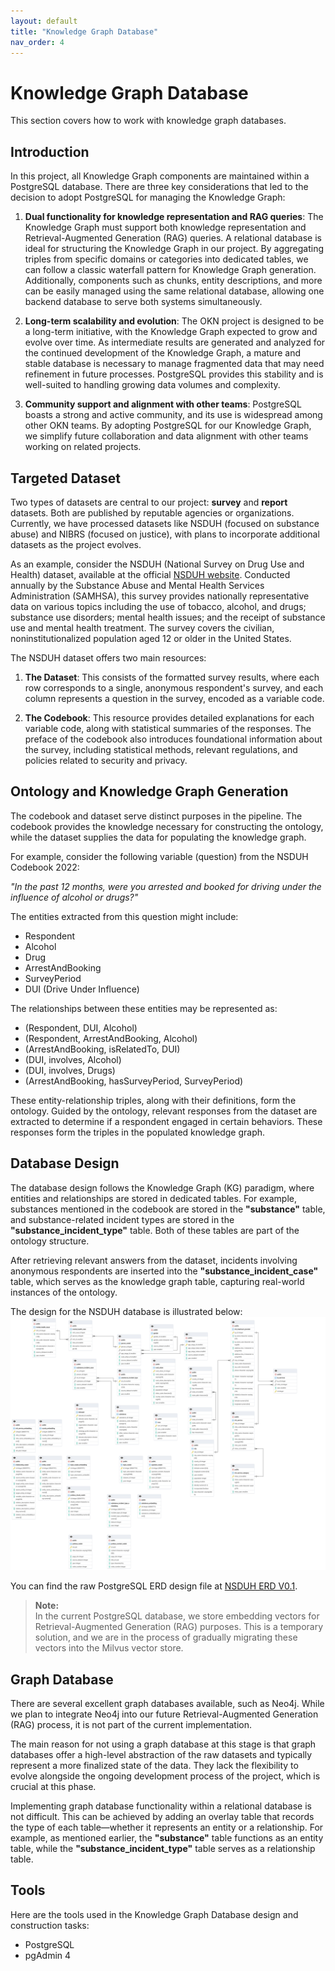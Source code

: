 ```yaml
---
layout: default
title: "Knowledge Graph Database"
nav_order: 4
---
```


# Knowledge Graph Database

This section covers how to work with knowledge graph databases.

## Introduction

In this project, all Knowledge Graph components are maintained within a PostgreSQL database. There are three key considerations that led to the decision to adopt PostgreSQL for managing the Knowledge Graph:

1. **Dual functionality for knowledge representation and RAG queries**: The Knowledge Graph must support both knowledge representation and Retrieval-Augmented Generation (RAG) queries. A relational database is ideal for structuring the Knowledge Graph in our project. By aggregating triples from specific domains or categories into dedicated tables, we can follow a classic waterfall pattern for Knowledge Graph generation. Additionally, components such as chunks, entity descriptions, and more can be easily managed using the same relational database, allowing one backend database to serve both systems simultaneously.

2. **Long-term scalability and evolution**: The OKN project is designed to be a long-term initiative, with the Knowledge Graph expected to grow and evolve over time. As intermediate results are generated and analyzed for the continued development of the Knowledge Graph, a mature and stable database is necessary to manage fragmented data that may need refinement in future processes. PostgreSQL provides this stability and is well-suited to handling growing data volumes and complexity.

3. **Community support and alignment with other teams**: PostgreSQL boasts a strong and active community, and its use is widespread among other OKN teams. By adopting PostgreSQL for our Knowledge Graph, we simplify future collaboration and data alignment with other teams working on related projects.

## Targeted Dataset

Two types of datasets are central to our project: **survey** and **report** datasets. Both are published by reputable agencies or organizations. Currently, we have processed datasets like NSDUH (focused on substance abuse) and NIBRS (focused on justice), with plans to incorporate additional datasets as the project evolves.

As an example, consider the NSDUH (National Survey on Drug Use and Health) dataset, available at the official [NSDUH website](https://www.samhsa.gov/data/data-we-collect/nsduh-national-survey-drug-use-and-health). Conducted annually by the Substance Abuse and Mental Health Services Administration (SAMHSA), this survey provides nationally representative data on various topics including the use of tobacco, alcohol, and drugs; substance use disorders; mental health issues; and the receipt of substance use and mental health treatment. The survey covers the civilian, noninstitutionalized population aged 12 or older in the United States.

The NSDUH dataset offers two main resources:

1. **The Dataset**: This consists of the formatted survey results, where each row corresponds to a single, anonymous respondent's survey, and each column represents a question in the survey, encoded as a variable code.

2. **The Codebook**: This resource provides detailed explanations for each variable code, along with statistical summaries of the responses. The preface of the codebook also introduces foundational information about the survey, including statistical methods, relevant regulations, and policies related to security and privacy.

## Ontology and Knowledge Graph Generation

The codebook and dataset serve distinct purposes in the pipeline. The codebook provides the knowledge necessary for constructing the ontology, while the dataset supplies the data for populating the knowledge graph.

For example, consider the following variable (question) from the NSDUH Codebook 2022:

*"In the past 12 months, were you arrested and booked for driving under the influence of alcohol or drugs?"*

The entities extracted from this question might include:
- Respondent
- Alcohol
- Drug
- ArrestAndBooking
- SurveyPeriod
- DUI (Drive Under Influence)

The relationships between these entities may be represented as:
- (Respondent, DUI, Alcohol)
- (Respondent, ArrestAndBooking, Alcohol)
- (ArrestAndBooking, isRelatedTo, DUI)
- (DUI, involves, Alcohol)
- (DUI, involves, Drugs)
- (ArrestAndBooking, hasSurveyPeriod, SurveyPeriod)

These entity-relationship triples, along with their definitions, form the ontology. Guided by the ontology, relevant responses from the dataset are extracted to determine if a respondent engaged in certain behaviors. These responses form the triples in the populated knowledge graph.

## Database Design

The database design follows the Knowledge Graph (KG) paradigm, where entities and relationships are stored in dedicated tables. For example, substances mentioned in the codebook are stored in the **"substance"** table, and substance-related incident types are stored in the **"substance_incident_type"** table. Both of these tables are part of the ontology structure.

After retrieving relevant answers from the dataset, incidents involving anonymous respondents are inserted into the **"substance_incident_case"** table, which serves as the knowledge graph table, capturing real-world instances of the ontology.

The design for the NSDUH database is illustrated below:
![Overview NSDUH Database Design](media/database_v0_1.pgerd.png)

You can find the raw PostgreSQL ERD design file at [NSDUH ERD V0.1](https://github.com/SAIL-UA/OKN/blob/main/database/ERD/database_v0_1.pgerd).

> **Note:**  
> In the current PostgreSQL database, we store embedding vectors for Retrieval-Augmented Generation (RAG) purposes. This is a temporary solution, and we are in the process of gradually migrating these vectors into the Milvus vector store.


## Graph Database

There are several excellent graph databases available, such as Neo4j. While we plan to integrate Neo4j into our future Retrieval-Augmented Generation (RAG) process, it is not part of the current implementation. 

The main reason for not using a graph database at this stage is that graph databases offer a high-level abstraction of the raw datasets and typically represent a more finalized state of the data. They lack the flexibility to evolve alongside the ongoing development process of the project, which is crucial at this phase.

Implementing graph database functionality within a relational database is not difficult. This can be achieved by adding an overlay table that records the type of each table—whether it represents an entity or a relationship. For example, as mentioned earlier, the **"substance"** table functions as an entity table, while the **"substance_incident_type"** table serves as a relationship table.


## Tools

Here are the tools used in the Knowledge Graph Database design and construction tasks:

- PostgreSQL
- pgAdmin 4


